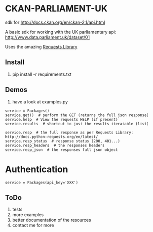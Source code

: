 CKAN-PARLIAMENT-UK
==================

sdk for http://docs.ckan.org/en/ckan-2.1/api.html

A basic sdk for working with the UK parliamentary api: http://www.data.parliament.uk/dataset/01

Uses the amazing [Requests Library](http://docs.python-requests.org/en/latest/)


Install
-------

1. pip install -r requirements.txt


Demos
-----

1. have a look at examples.py

```
service = Packages()
service.get()  # perform the GET (returns the full json response)
service.help  # View the requests HELP (if present)
service.results  # shortcut to just the results iteratable (list)

service.resp  # the full response as per Requests Library: http://docs.python-requests.org/en/latest/
service.resp_status  # response status (200, 401...)
service.resp_headers  # the responses headers
service.resp_json  # the responses full json object
```

Authentication
==============

```
service = Packages(api_key='XXX')
```


ToDo
----

1. tests
2. more examples
3. better documentation of the resources
4. contact me for more